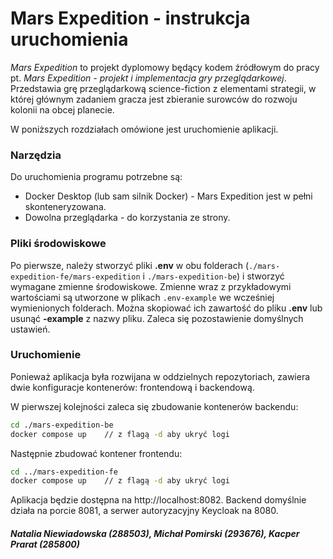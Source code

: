 # Mars Expedition - instrukcja uruchomienia

*Mars Expedition* to projekt dyplomowy będący kodem źródłowym do pracy pt. *Mars Expedition - projekt i implementacja gry przeglądarkowej*. Przedstawia grę przeglądarkową science-fiction z elementami strategii, w której głównym zadaniem gracza jest zbieranie surowców do rozwoju kolonii na obcej planecie.

W poniższych rozdziałach omówione jest uruchomienie aplikacji.

### Narzędzia

Do uruchomienia programu potrzebne są:

- Docker Desktop (lub sam silnik Docker) - Mars Expedition jest w pełni skonteneryzowana.
- Dowolna przeglądarka - do korzystania ze strony.

### Pliki środowiskowe

Po pierwsze, należy stworzyć pliki **.env** w obu folderach (`./mars-expedition-fe/mars-expedition` i `./mars-expedition-be`) i stworzyć wymagane zmienne środowiskowe. Zmienne wraz z przykładowymi wartościami są utworzone w plikach `.env-example` we wcześniej wymienionych folderach. Można skopiować ich zawartość do pliku **.env** lub usunąć **-example** z nazwy pliku. Zaleca się pozostawienie domyślnych ustawień.

### Uruchomienie

Ponieważ aplikacja była rozwijana w oddzielnych repozytoriach, zawiera dwie konfiguracje kontenerów: frontendową i backendową.

W pierwszej kolejności zaleca się zbudowanie kontenerów backendu:

```sh
cd ./mars-expedition-be
docker compose up    // z flagą -d aby ukryć logi
```

Następnie zbudować kontener frontendu:
```sh
cd ../mars-expedition-fe
docker compose up    // z flagą -d aby ukryć logi
```

Aplikacja będzie dostępna na http://localhost:8082. Backend domyślnie działa na porcie 8081, a serwer autoryzacyjny Keycloak na 8080.

##### Natalia Niewiadowska (288503), Michał Pomirski (293676), Kacper Prarat (285800)
